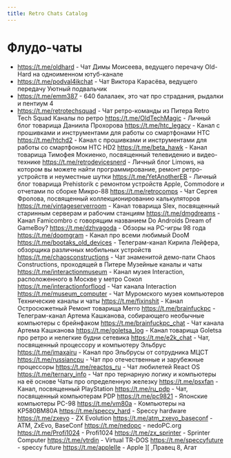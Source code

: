 ```yaml
---
title: Retro Chats Catalog
---
```


# Флудо-чаты
* https://t.me/oldhard - Чат Димы Моисеева, ведущего перечачу Old-Hard на одноименном ютуб-канале
* https://t.me/podval4ikchat - Чат Виктора Карасёва, ведущего передачу Уютный подвальчик
* https://t.me/emm387 - 640 балалаек, это чат про страдания, рыдалки и пентиум 4
* https://t.me/retrotechsquad - Чат ретро-команды из Питера Retro Tech Squad
Каналы по ретро
https://t.me/OldTechMagic - Личный блог товарища Даниила Прохорова
https://t.me/htc_legacy - Канал с прошивками и инструментами для работы со смартфонами HTC
https://t.me/htchd2 - Канал с прошивками и инструментами для работы со смартфоном HTC HD2
https://t.me/beta_hawk - Канал товарища Тимофея Мокиенко, посвященный телевиденио и видео-технике
https://t.me/retrodevicesnerd - Личный блог Limows, на котором вы можете найти программирование, ремонт ретро-устройств и неуместные шутки
https://t.me/YetAnotherEB - Личный блог товарища Prehistorik с ремонтом устройств Apple, Commodore и отчетами по сборке Микро-88
https://t.me/retrocomps - Чат Сергея Фролова, посвященный коллекционированию калькуляторов
https://t.me/vintageserverroom - Канал товарища Slex, посвященный старинным серверам и рабочим станциям
https://t.me/dmgdreams - Канал Famicombro с говорящим названием Do Androids Dream of GameBoy?
https://t.me/dzhvagoda - Обзоры на PC-игры 98 года
https://t.me/doomgram - Канал про всеми любимый DooM
https://t.me/bootaks_old_devices - Телеграм-канал Кирила Лейфера, обзорщика различных мобильных устройств
https://t.me/chaosconstructions - Чат знаменитой демо-пати Chaos Constructions, проходящей в Питере
Музейные каналы и чаты
https://t.me/interactionmuseum - Канал музея Interaction, расположенного в Москве у метро Сокол
https://t.me/interactionforflood - Чат канала Interaction
https://t.me/museum_computer - Чат Муромского музея компьютеров
Технические каналы и чаты
https://t.me/fixinshit - Канал Остросюжетный Ремонт товарища Merro
https://t.me/brainfuckpc - Телеграм-канал Артема Кашканова, собирающего необычные компьютеры с брейнфаком
https://t.me/brainfuckpc_chat - Чат канала Артема Кашканова
https://t.me/goletsa_log - Канал товарища Goletsa про ретро и нелегкие будни сетевика
https://t.me/e2k_chat - Чат, посвященный процессору и компьютеру Эльбрус
https://t.me/imaxairu - Канал про Эльбрусы от сотрудника МЦСТ
https://t.me/russiancpu - Чат про отечественные и зарубежные процессоры
https://t.me/reactos_ru - Чат любилетей React OS
https://t.me/ternary_info - Чат про тернарную логику и компьютеры на её основе
Чаты про определенную железку
https://t.me/psxfan - Канал, посвященный PlayStation
https://t.me/ru_pdp - Чат, посвященный компьютерам PDP
https://t.me/pc9821 - Японские компьютеры PC-98
https://t.me/vm80a - Компьютеры на КР580ВМ80А
https://t.me/speccy_hard - Speccy hardware
https://t.me/zxevo - ZX Evolution
https://t.me/atm_zxevo_baseconf - АТМ, ZxEvo, BaseConf
https://t.me/nedopc - nedoPC.org
https://t.me/Profi1024 - Profi1024
https://t.me/zx_sprinter - Sprinter Computer
https://t.me/vtrdin - Virtual TR-DOS
https://t.me/speccyfuture - speccy future
https://t.me/appleIIe - Apple ][ ,Правец 8, Агат
